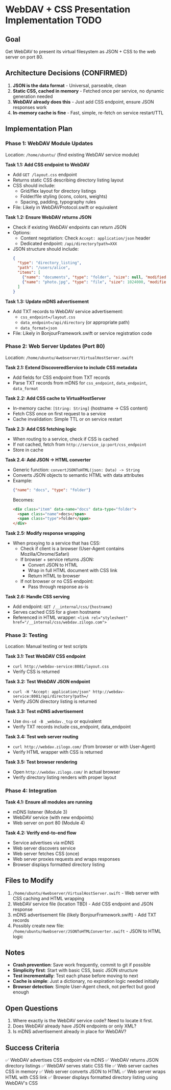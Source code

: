 # WebDAV + CSS Presentation Implementation TODO

## Goal
Get WebDAV to present its virtual filesystem as JSON + CSS to the web server on port 80.

## Architecture Decisions (CONFIRMED)
1. **JSON is the data format** - Universal, parseable, clean
2. **Static CSS, cached in memory** - Fetched once per service, no dynamic generation needed
3. **WebDAV already does this** - Just add CSS endpoint, ensure JSON responses work
4. **In-memory cache is fine** - Fast, simple, re-fetch on service restart/TTL

## Implementation Plan

### Phase 1: WebDAV Module Updates
Location: `/home/ubuntu/` (find existing WebDAV service module)

**Task 1.1: Add CSS endpoint to WebDAV**
- Add `GET /layout.css` endpoint
- Returns static CSS describing directory listing layout
- CSS should include:
  - Grid/flex layout for directory listings
  - Folder/file styling (icons, colors, weights)
  - Spacing, padding, typography rules
- File: Likely in WebDAVProtocol.swift or equivalent

**Task 1.2: Ensure WebDAV returns JSON**
- Check if existing WebDAV endpoints can return JSON
- Options:
  - Content negotiation: Check `Accept: application/json` header
  - Dedicated endpoint: `/api/directory?path=XXX`
- JSON structure should include:
  ```json
  {
    "type": "directory_listing",
    "path": "/users/alice",
    "items": [
      {"name": "documents", "type": "folder", "size": null, "modified": "2025-01-15"},
      {"name": "photo.jpg", "type": "file", "size": 1024000, "modified": "2025-01-14"}
    ]
  }
  ```

**Task 1.3: Update mDNS advertisement**
- Add TXT records to WebDAV service advertisement:
  - `css_endpoint=/layout.css`
  - `data_endpoint=/api/directory` (or appropriate path)
  - `data_format=json`
- File: Likely in BonjourFramework.swift or service registration code

### Phase 2: Web Server Updates (Port 80)
Location: `/home/ubuntu/4webserver/VirtualHostServer.swift`

**Task 2.1: Extend DiscoveredService to include CSS metadata**
- Add fields for CSS endpoint from TXT records
- Parse TXT records from mDNS for `css_endpoint`, `data_endpoint`, `data_format`

**Task 2.2: Add CSS cache to VirtualHostServer**
- In-memory cache: `[String: String]` (hostname → CSS content)
- Fetch CSS once on first request to a service
- Cache invalidation: Simple TTL or on service restart

**Task 2.3: Add CSS fetching logic**
- When routing to a service, check if CSS is cached
- If not cached, fetch from `http://service_ip:port/css_endpoint`
- Store in cache

**Task 2.4: Add JSON → HTML converter**
- Generic function: `convertJSONToHTML(json: Data) -> String`
- Converts JSON objects to semantic HTML with data attributes
- Example:
  ```json
  {"name": "docs", "type": "folder"}
  ```
  Becomes:
  ```html
  <div class="item" data-name="docs" data-type="folder">
    <span class="name">docs</span>
    <span class="type">folder</span>
  </div>
  ```

**Task 2.5: Modify response wrapping**
- When proxying to a service that has CSS:
  - Check if client is a browser (User-Agent contains Mozilla/Chrome/Safari)
  - If browser + service returns JSON:
    - Convert JSON to HTML
    - Wrap in full HTML document with CSS link
    - Return HTML to browser
  - If not browser or no CSS endpoint:
    - Pass through response as-is

**Task 2.6: Handle CSS serving**
- Add endpoint: `GET /__internal/css/{hostname}`
- Serves cached CSS for a given hostname
- Referenced in HTML wrapper: `<link rel="stylesheet" href="/__internal/css/webdav.zilogo.com">`

### Phase 3: Testing
Location: Manual testing or test scripts

**Task 3.1: Test WebDAV CSS endpoint**
- `curl http://webdav-service:8081/layout.css`
- Verify CSS is returned

**Task 3.2: Test WebDAV JSON endpoint**
- `curl -H "Accept: application/json" http://webdav-service:8081/api/directory?path=/`
- Verify JSON directory listing is returned

**Task 3.3: Test mDNS advertisement**
- Use `dns-sd -B _webdav._tcp` or equivalent
- Verify TXT records include css_endpoint, data_endpoint

**Task 3.4: Test web server routing**
- `curl http://webdav.zilogo.com/` (from browser or with User-Agent)
- Verify HTML wrapper with CSS is returned

**Task 3.5: Test browser rendering**
- Open `http://webdav.zilogo.com/` in actual browser
- Verify directory listing renders with proper layout

### Phase 4: Integration
**Task 4.1: Ensure all modules are running**
- mDNS listener (Module 3)
- WebDAV service (with new endpoints)
- Web server on port 80 (Module 4)

**Task 4.2: Verify end-to-end flow**
- Service advertises via mDNS
- Web server discovers service
- Web server fetches CSS (once)
- Web server proxies requests and wraps responses
- Browser displays formatted directory listing

## Files to Modify
1. `/home/ubuntu/4webserver/VirtualHostServer.swift` - Web server with CSS caching and HTML wrapping
2. WebDAV service file (location TBD) - Add CSS endpoint and JSON response
3. mDNS advertisement file (likely BonjourFramework.swift) - Add TXT records
4. Possibly create new file: `/home/ubuntu/4webserver/JSONToHTMLConverter.swift` - JSON to HTML logic

## Notes
- **Crash prevention**: Save work frequently, commit to git if possible
- **Simplicity first**: Start with basic CSS, basic JSON structure
- **Test incrementally**: Test each phase before moving to next
- **Cache is simple**: Just a dictionary, no expiration logic needed initially
- **Browser detection**: Simple User-Agent check, not perfect but good enough

## Open Questions
1. Where exactly is the WebDAV service code? Need to locate it first.
2. Does WebDAV already have JSON endpoints or only XML?
3. Is mDNS advertisement already in place for WebDAV?

## Success Criteria
✅ WebDAV advertises CSS endpoint via mDNS
✅ WebDAV returns JSON directory listings
✅ WebDAV serves static CSS file
✅ Web server caches CSS in memory
✅ Web server converts JSON to HTML
✅ Web server wraps HTML with CSS link
✅ Browser displays formatted directory listing using WebDAV's CSS